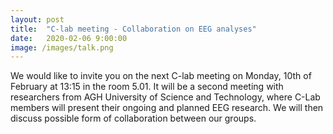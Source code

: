 ```yaml
---
layout: post
title:  "C-lab meeting - Collaboration on EEG analyses"
date:   2020-02-06 9:00:00
image: /images/talk.png
---
```


We would like to invite you on the next C-lab meeting on Monday, 10th of February at 13:15 in the room 5.01. It will be a second meeting with researchers from AGH University of Science and Technology, where C-Lab members will present their ongoing and planned EEG research. We will then discuss possible form of collaboration between our groups.
